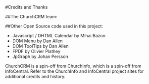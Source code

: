 #Credits and Thanks

##The ChurchCRM team:


##Other Open Source code used in this project:
*	Javascript / DHTML Calendar by Mihai Bazon
*	DOM Menu by Dan Allen
*	DOM ToolTips by Dan Allen
*	FPDF by Olivier Plathey
*	JpGraph by Johan Persson

ChurchCRM is a spin-off from ChurchInfo, which is a spin-off from InfoCentral.  Refer to the ChurchInfo and InfoCentral project sites for additional credits and history.
